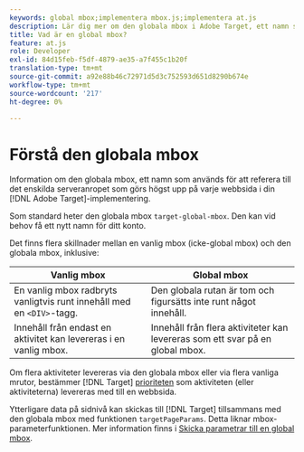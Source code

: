 ```yaml
---
keywords: global mbox;implementera mbox.js;implementera at.js
description: Lär dig mer om den globala mbox i Adobe Target, ett namn som används för att referera till det enskilda serveranropet som görs högst upp på varje webbsida i din  [!DNL Target] implementering.
title: Vad är en global mbox?
feature: at.js
role: Developer
exl-id: 84d15feb-f5df-4879-ae35-a7f455c1b20f
translation-type: tm+mt
source-git-commit: a92e88b46c72971d5d3c752593d651d8290b674e
workflow-type: tm+mt
source-wordcount: '217'
ht-degree: 0%

---
```


# Förstå den globala mbox

Information om den globala mbox, ett namn som används för att referera till det enskilda serveranropet som görs högst upp på varje webbsida i din [!DNL Adobe Target]-implementering.

Som standard heter den globala mbox `target-global-mbox`. Den kan vid behov få ett nytt namn för ditt konto.

Det finns flera skillnader mellan en vanlig mbox (icke-global mbox) och den globala mbox, inklusive:

| Vanlig mbox | Global mbox |
|--- |--- |
| En vanlig mbox radbryts vanligtvis runt innehåll med en `<DIV>`-tagg. | Den globala rutan är tom och figursätts inte runt något innehåll. |
| Innehåll från endast en aktivitet kan levereras i en vanlig mbox. | Innehåll från flera aktiviteter kan levereras som ett svar på en global mbox. |

Om flera aktiviteter levereras via den globala mbox eller via flera vanliga mrutor, bestämmer [!DNL Target] [prioriteten](/help/c-activities/priority.md#concept_1780C11FEA57440499F0047DD6900E0F) som aktiviteten (eller aktiviteterna) levereras med till en webbsida.

Ytterligare data på sidnivå kan skickas till [!DNL Target] tillsammans med den globala mbox med funktionen `targetPageParams`. Detta liknar mbox-parameterfunktionen. Mer information finns i [Skicka parametrar till en global mbox](/help/c-implementing-target/c-implementing-target-for-client-side-web/t-mbox-download/c-understanding-global-mbox/pass-parameters-to-global-mbox.md#concept_33362A04146C4E3C8E7089B65F38B5E5).
